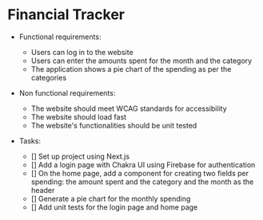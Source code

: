 # Financial Tracker	
- Functional requirements:
    - Users can log in to the website
    - Users can enter the amounts spent for the month and the category
    - The application shows a pie chart of the spending as per the categories

- Non functional requirements:
    - The website should meet WCAG standards for accessibility
	- The website should load fast 
    - The website's functionalities should be unit tested

- Tasks: 
    - [] Set up project using Next.js
	- [] Add a login page with Chakra UI using Firebase for authentication
	- [] On the home page, add a component for creating two fields per spending: the amount 
         spent and the category and the month as the header
    - [] Generate a pie chart for the monthly spending
    - [] Add unit tests for the login page and home page
